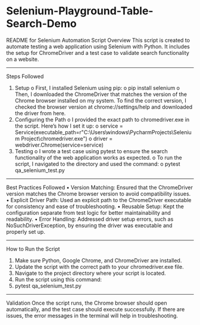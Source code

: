 # Selenium-Playground-Table-Search-Demo

README for Selenium Automation Script
Overview
This script is created to automate testing a web application using Selenium with Python. It includes the setup for ChromeDriver and a test case to validate search functionality on a website.
________________________________________
Steps Followed
1.	Setup
o	First, I installed Selenium using pip: 
o	pip install selenium
o	Then, I downloaded the ChromeDriver that matches the version of the Chrome browser installed on my system. To find the correct version, I checked the browser version at chrome://settings/help and downloaded the driver from here.
2.	Configuring the Path
o	I provided the exact path to chromedriver.exe in the script. Here’s how I set it up: 
o	service = Service(executable_path=r"C:\\Users\\windows\\PycharmProjects\\Selenium Project\\chromedriver.exe")
o	driver = webdriver.Chrome(service=service)
3.	Testing
o	I wrote a test case using pytest to ensure the search functionality of the web application works as expected.
o	To run the script, I navigated to the directory and used the command: 
o	pytest qa_selenium_test.py
________________________________________
Best Practices Followed
•	Version Matching: Ensured that the ChromeDriver version matches the Chrome browser version to avoid compatibility issues.
•	Explicit Driver Path: Used an explicit path to the ChromeDriver executable for consistency and ease of troubleshooting.
•	Reusable Setup: Kept the configuration separate from test logic for better maintainability and readability.
•	Error Handling: Addressed driver setup errors, such as NoSuchDriverException, by ensuring the driver was executable and properly set up.
________________________________________
How to Run the Script
1.	Make sure Python, Google Chrome, and ChromeDriver are installed.
2.	Update the script with the correct path to your chromedriver.exe file.
3.	Navigate to the project directory where your script is located.
4.	Run the script using this command: 
5.	pytest qa_selenium_test.py 
________________________________________
Validation
Once the script runs, the Chrome browser should open automatically, and the test case should execute successfully. If there are issues, the error messages in the terminal will help in troubleshooting.


